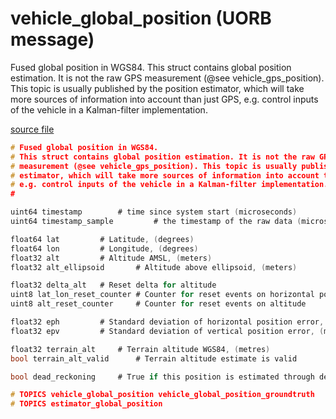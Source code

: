 # vehicle_global_position (UORB message)
        
Fused global position in WGS84.
This struct contains global position estimation. It is not the raw GPS
measurement (@see vehicle_gps_position). This topic is usually published by the position
estimator, which will take more sources of information into account than just GPS,
e.g. control inputs of the vehicle in a Kalman-filter implementation.

[source file](https://github.com/PX4/PX4-Autopilot/blob/master/msg/vehicle_global_position.msg)

```c
# Fused global position in WGS84.
# This struct contains global position estimation. It is not the raw GPS
# measurement (@see vehicle_gps_position). This topic is usually published by the position
# estimator, which will take more sources of information into account than just GPS,
# e.g. control inputs of the vehicle in a Kalman-filter implementation.
#

uint64 timestamp		# time since system start (microseconds)
uint64 timestamp_sample         # the timestamp of the raw data (microseconds)

float64 lat			# Latitude, (degrees)
float64 lon			# Longitude, (degrees)
float32 alt			# Altitude AMSL, (meters)
float32 alt_ellipsoid		# Altitude above ellipsoid, (meters)

float32 delta_alt 	# Reset delta for altitude
uint8 lat_lon_reset_counter	# Counter for reset events on horizontal position coordinates
uint8 alt_reset_counter 	# Counter for reset events on altitude

float32 eph			# Standard deviation of horizontal position error, (metres)
float32 epv			# Standard deviation of vertical position error, (metres)

float32 terrain_alt		# Terrain altitude WGS84, (metres)
bool terrain_alt_valid		# Terrain altitude estimate is valid

bool dead_reckoning		# True if this position is estimated through dead-reckoning

# TOPICS vehicle_global_position vehicle_global_position_groundtruth
# TOPICS estimator_global_position

```
